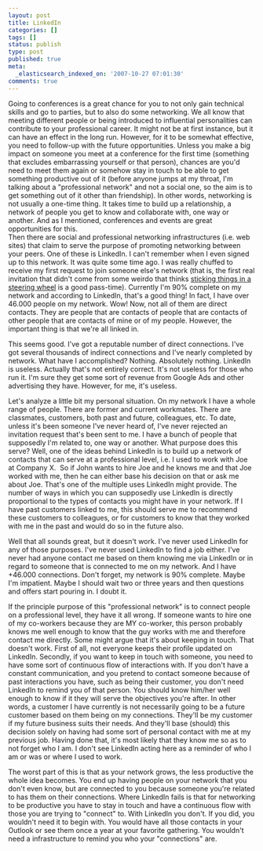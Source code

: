 ```yaml
---
layout: post
title: LinkedIn
categories: []
tags: []
status: publish
type: post
published: true
meta:
  _elasticsearch_indexed_on: '2007-10-27 07:01:30'
comments: true
---
```

<p></p>  <p>Going to conferences is a great chance for you to not only gain technical skills and go to parties, but to also do some networking. We all know that meeting different people or being introduced to influential personalities can contribute to your professional career. It might not be at first instance, but it can have an effect in the long run. However, for it to be somewhat effective, you need to follow-up with the future opportunities. Unless you make a big impact on someone you meet at a conference for the first time (something that excludes embarrassing yourself or that person), chances are you'd need to meet them again or somehow stay in touch to be able to get something productive out of it (before anyone jumps at my throat, I'm talking about a &quot;professional network&quot; and not a social one, so the aim is to get something out of it other than friendship). In other words, networking is not usually a one-time thing. It takes time to build up a relationship, a network of people you get to know and collaborate with, one way or another. And as I mentioned, conferences and events are great opportunities for this.   <br />Then there are social and professional networking infrastructures (i.e. web sites) that claim to serve the purpose of promoting networking between your peers. One of these is LinkedIn. I can't remember when I even signed up to this network. It was quite some time ago. I was really chuffed to receive my first request to join someone else's network (that is, the first real invitation that didn't come from some weirdo that thinks <a href="http://#">sticking things in a steering wheel</a> is a good pass-time). Currently I'm 90% complete on my network and according to LinkedIn, that's a good thing! In fact, I have over 46.000 people on my network. Wow! Now, not all of them are direct contacts. They are people that are contacts of people that are contacts of other people that are contacts of mine or of my people. However, the important thing is that we're all linked in. </p>  <p>This seems good. I've got a reputable number of direct connections. I've got several thousands of indirect connections and I've nearly completed by network. What have I accomplished? Nothing. Absolutely nothing. LinkedIn is useless. Actually that's not entirely correct. It's not useless for those who run it. I'm sure they get some sort of revenue from Google Ads and other advertising they have. However, for me, it's useless.</p>  <p>Let's analyze a little bit my personal situation. On my network I have a whole range of people. There are former and current workmates. There are classmates, customers, both past and future, colleagues, etc. To date, unless it's been someone I've never heard of, I've never rejected an invitation request that's been sent to me. I have a bunch of people that supposedly I'm related to, one way or another. What purpose does this serve? Well, one of the ideas behind LinkedIn is to build up a network of contacts that can serve at a professional level, i.e. I used to work with Joe at Company X.&#160; So if John wants to hire Joe and he knows me and that Joe worked with me, then he can either base his decision on that or ask me about Joe. That's one of the multiple uses LinkedIn might provide. The number of ways in which you can supposedly use LinkedIn is directly proportional to the types of contacts you might have in your network. If I have past customers linked to me, this should serve me to recommend these customers to colleagues, or for customers to know that they worked with me in the past and would do so in the future also. </p>  <p>Well that all sounds great, but it doesn't work. I've never used LinkedIn for any of those purposes. I've never used LinkedIn to find a job either. I've never had anyone contact me based on them knowing me via LinkedIn or in regard to someone that is connected to me on my network. And I have +46.000 connections. Don't forget, my network is 90% complete. Maybe I'm impatient. Maybe I should wait two or three years and then questions and offers start pouring in. I doubt it. </p>  <p>If the principle purpose of this &quot;professional network&quot; is to connect people on a professional level, they have it all wrong. If someone wants to hire one of my co-workers because they are MY co-worker, this person probably knows me well enough to know that the guy works with me and therefore contact me directly. Some might argue that it's about keeping in touch. That doesn't work. First of all, not everyone keeps their profile updated on LinkedIn. Secondly, if you want to keep in touch with someone, you need to have some sort of continuous flow of interactions with. If you don't have a constant communication, and you pretend to contact someone because of past interactions you have, such as being their customer, you don't need LinkedIn to remind you of that person. You should know him/her well enough to know if it they will serve the objectives you're after. In other words, a customer I have currently is not necessarily going to be a future customer based on them being on my connections. They'll be my customer if my future business suits their needs. And they'll base (should) this decision solely on having had some sort of personal contact with me at my previous job. Having done that, it's most likely that they know me so as to not forget who I am. I don't see LinkedIn acting here as a reminder of who I am or was or where I used to work.</p>  <p>The worst part of this is that as your network grows, the less productive the whole idea becomes. You end up having people on your network that you don't even know, but are connected to you because someone you're related to has them on their connections. Where LinkedIn fails is that for networking to be productive you have to stay in touch and have a continuous flow with those you are trying to &quot;connect&quot; to. With LinkedIn you don't. If you did, you wouldn't need it to begin with. You would have all those contacts in your Outlook or see them once a year at your favorite gathering. You wouldn't need a infrastructure to remind you who your &quot;connections&quot; are. </p>
